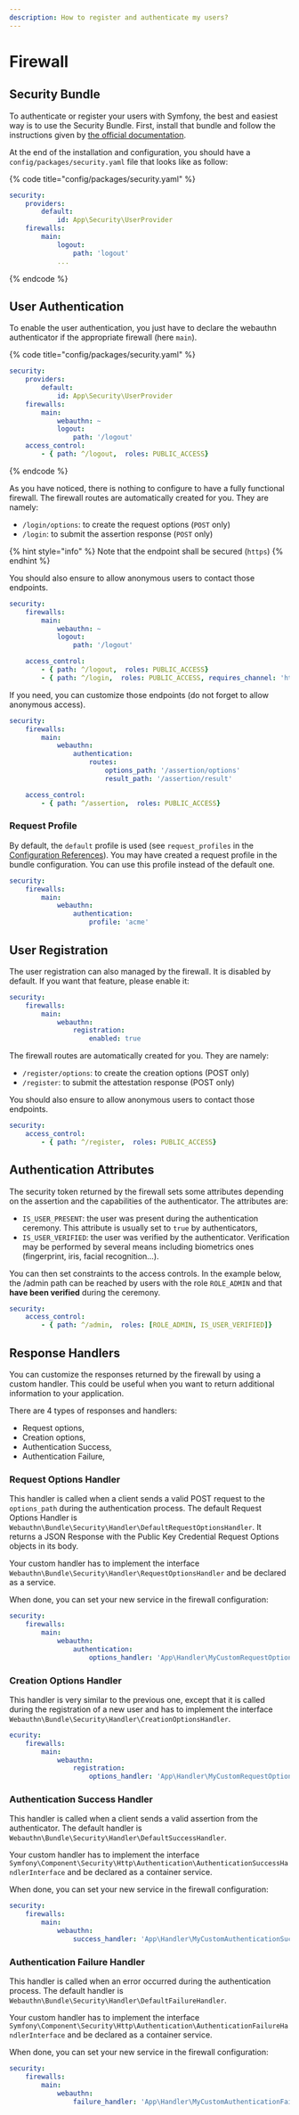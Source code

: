 ```yaml
---
description: How to register and authenticate my users?
---
```


# Firewall

## Security Bundle

To authenticate or register your users with Symfony, the best and easiest way is to use the Security Bundle. First, install that bundle and follow the instructions given by [the official documentation](https://symfony.com/doc/current/security.html).

At the end of the installation and configuration, you should have a `config/packages/security.yaml` file that looks like as follow:

{% code title="config/packages/security.yaml" %}
```yaml
security:
    providers:
        default:
            id: App\Security\UserProvider
    firewalls:
        main:
            logout:
                path: 'logout'
            ...

```
{% endcode %}

## User Authentication

To enable the user authentication, you just have to declare the webauthn authenticator if the appropriate firewall (here `main`).

{% code title="config/packages/security.yaml" %}
```yaml
security:
    providers:
        default:
            id: App\Security\UserProvider
    firewalls:
        main:
            webauthn: ~
            logout:
                path: '/logout'
    access_control:
        - { path: ^/logout,  roles: PUBLIC_ACCESS}
```
{% endcode %}

As you have noticed, there is nothing to configure to have a fully functional firewall. The firewall routes are automatically created for you. They are namely:

* `/login/options`: to create the request options (`POST` only)
* `/login`: to submit the assertion response (`POST` only)

{% hint style="info" %}
Note that the endpoint shall be secured (`https`)
{% endhint %}

You should also ensure to allow anonymous users to contact those endpoints.

```yaml
security:
    firewalls:
        main:
            webauthn: ~
            logout:
                path: '/logout'

    access_control:
        - { path: ^/logout,  roles: PUBLIC_ACCESS}
        - { path: ^/login,  roles: PUBLIC_ACCESS, requires_channel: 'https'}
```

If you need, you can customize those endpoints (do not forget to allow anonymous access).

```yaml
security:
    firewalls:
        main:
            webauthn:
                authentication:
                    routes:
                        options_path: '/assertion/options'
                        result_path: '/assertion/result'

    access_control:
        - { path: ^/assertion,  roles: PUBLIC_ACCESS}
```

### Request Profile

By default, the `default` profile is used (see `request_profiles` in the [Configuration References](configuration-references.md)). You may have created a request profile in the bundle configuration. You can use this profile instead of the default one.

```yaml
security:
    firewalls:
        main:
            webauthn:
                authentication:
                    profile: 'acme'
```

## User Registration

The user registration can also managed by the firewall. It is disabled by default. If you want that feature, please enable it:

```yaml
security:
    firewalls:
        main:
            webauthn:
                registration:
                    enabled: true
```

The firewall routes are automatically created for you. They are namely:

* `/register/options`: to create the creation options (POST only)
* `/register`: to submit the attestation response (POST only)

You should also ensure to allow anonymous users to contact those endpoints.

```yaml
security:
    access_control:
        - { path: ^/register,  roles: PUBLIC_ACCESS}
```

## Authentication Attributes

The security token returned by the firewall sets some attributes depending on the assertion and the capabilities of the authenticator. The attributes are:

* `IS_USER_PRESENT`: the user was present during the authentication ceremony. This attribute is usually set to `true` by authenticators,
* `IS_USER_VERIFIED`: the user was verified by the authenticator. Verification may be performed by several means including biometrics ones (fingerprint, iris, facial recognition…).

You can then set constraints to the access controls. In the example below, the /admin path can be reached by users with the role `ROLE_ADMIN` and that **have been verified** during the ceremony.

```yaml
security:
    access_control:
        - { path: ^/admin,  roles: [ROLE_ADMIN, IS_USER_VERIFIED]}
```

## Response Handlers

You can customize the responses returned by the firewall by using a custom handler. This could be useful when you want to return additional information to your application.

There are 4 types of responses and handlers:

* Request options,
* Creation options,
* Authentication Success,
* Authentication Failure,

### Request Options Handler

This handler is called when a client sends a valid POST request to the `options_path` during the authentication process. The default Request Options Handler is `Webauthn\Bundle\Security\Handler\DefaultRequestOptionsHandler`. It returns a JSON Response with the Public Key Credential Request Options objects in its body.

Your custom handler has to implement the interface `Webauthn\Bundle\Security\Handler\RequestOptionsHandler` and be declared as a service.

When done, you can set your new service in the firewall configuration:

```yaml
security:
    firewalls:
        main:
            webauthn:
                authentication:
                    options_handler: 'App\Handler\MyCustomRequestOptionsHandler'
```

### Creation Options Handler

This handler is very similar to the previous one, except that it is called during the registration of a new user and has to implement the interface `Webauthn\Bundle\Security\Handler\CreationOptionsHandler`.

```yaml
ecurity:
    firewalls:
        main:
            webauthn:
                registration:
                    options_handler: 'App\Handler\MyCustomRequestOptionsHandler'
```

### Authentication Success Handler

This handler is called when a client sends a valid assertion from the authenticator. The default handler is `Webauthn\Bundle\Security\Handler\DefaultSuccessHandler`.

Your custom handler has to implement the interface `Symfony\Component\Security\Http\Authentication\AuthenticationSuccessHandlerInterface` and be declared as a container service.

When done, you can set your new service in the firewall configuration:

```yaml
security:
    firewalls:
        main:
            webauthn:
                success_handler: 'App\Handler\MyCustomAuthenticationSuccessHandler'
```

### Authentication Failure Handler

This handler is called when an error occurred during the authentication process. The default handler is `Webauthn\Bundle\Security\Handler\DefaultFailureHandler`.

Your custom handler has to implement the interface `Symfony\Component\Security\Http\Authentication\AuthenticationFailureHandlerInterface` and be declared as a container service.

When done, you can set your new service in the firewall configuration:

```yaml
security:
    firewalls:
        main:
            webauthn:
                failure_handler: 'App\Handler\MyCustomAuthenticationFailureHandler'
```
